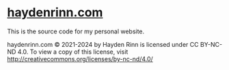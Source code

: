 # [haydenrinn.com](https://haydenrinn.com)

This is the source code for my personal website.

haydenrinn.com © 2021-2024 by Hayden Rinn is licensed under CC BY-NC-ND 4.0. To view a copy of this license, visit http://creativecommons.org/licenses/by-nc-nd/4.0/